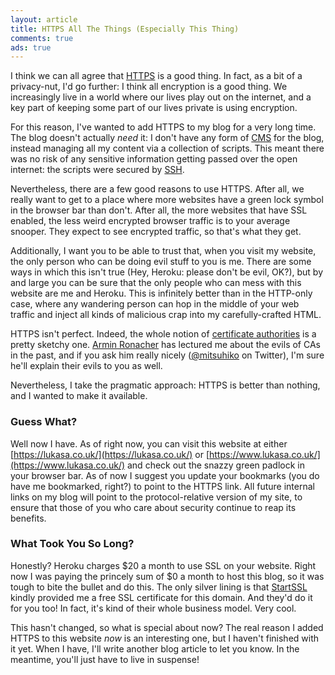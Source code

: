 ```yaml
---
layout: article
title: HTTPS All The Things (Especially This Thing)
comments: true
ads: true
---
```


I think we can all agree that [HTTPS](http://en.wikipedia.org/wiki/HTTP_Secure)
is a good thing. In fact, as a bit of a privacy-nut, I'd go further: I think
all encryption is a good thing. We increasingly live in a world where our lives
play out on the internet, and a key part of keeping some part of our lives
private is using encryption.

For this reason, I've wanted to add HTTPS to my blog for a very long time. The
blog doesn't actually _need_ it: I don't have any form of
[CMS](http://en.wikipedia.org/wiki/Content_management_system) for the blog,
instead managing all my content via a collection of scripts. This meant there
was no risk of any sensitive information getting passed over the open internet:
the scripts were secured by [SSH](http://en.wikipedia.org/wiki/Secure_Shell).

Nevertheless, there are a few good reasons to use HTTPS. After all, we really
want to get to a place where more websites have a green lock symbol in the
browser bar than don't. After all, the more websites that have SSL enabled,
the less weird encrypted browser traffic is to your average snooper. They
expect to see encrypted traffic, so that's what they get.

Additionally, I want you to be able to trust that, when you visit my website,
the only person who can be doing evil stuff to you is me. There are some ways
in which this isn't true (Hey, Heroku: please don't be evil, OK?), but by and
large you can be sure that the only people who can mess with this website are
me and Heroku. This is infinitely better than in the HTTP-only case, where any
wandering person can hop in the middle of your web traffic and inject all kinds
of malicious crap into my carefully-crafted HTML.

HTTPS isn't perfect. Indeed, the whole notion of
[certificate authorities](http://en.wikipedia.org/wiki/Certificate_authority)
is a pretty sketchy one. [Armin Ronacher](http://lucumr.pocoo.org/about/) has
lectured me about the evils of CAs in the past, and if you ask him really
nicely ([@mitsuhiko](https://twitter.com/mitsuhiko) on Twitter), I'm sure he'll
explain their evils to you as well.

Nevertheless, I take the pragmatic approach: HTTPS is better than nothing, and
I wanted to make it available.

### Guess What?

Well now I have. As of right now, you can visit this website at either
[https://lukasa.co.uk/](https://lukasa.co.uk/) or
[https://www.lukasa.co.uk/](https://www.lukasa.co.uk/) and check out the snazzy
green padlock in your browser bar. As of now I suggest you update your
bookmarks (you do have me bookmarked, right?) to point to the HTTPS link. All
future internal links on my blog will point to the protocol-relative version of
my site, to ensure that those of you who care about security continue to reap
its benefits.

### What Took You So Long?

Honestly? Heroku charges $20 a month to use SSL on your website. Right now I
was paying the princely sum of $0 a month to host this blog, so it was tough to
bite the bullet and do this. The only silver lining is that
[StartSSL](https://www.startssl.com/) kindly provided me a free SSL certificate
for this domain. And they'd do it for you too! In fact, it's kind of their
whole business model. Very cool.

This hasn't changed, so what is special about now? The real reason I added
HTTPS to this website _now_ is an interesting one, but I haven't finished with
it yet. When I have, I'll write another blog article to let you know. In the
meantime, you'll just have to live in suspense!
